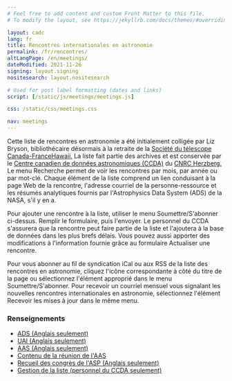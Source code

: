 ```yaml
---
# Feel free to add content and custom Front Matter to this file.
# To modify the layout, see https://jekyllrb.com/docs/themes/#overriding-theme-defaults

layout: cadc
lang: fr
title: Rencontres internationales en astronomie
permalink: /fr/rencontres/
altLangPage: /en/meetings/
dateModified: 2021-11-26
signing: layout.signing
nositesearch: layout.nositesearch

# Used for post label formatting (dates and links)
script: [/static/js/meetings/meetings.js]

css: /static/css/meetings.css

nav: meetings
---
```


<div class="col-md-8">
    <p>
        Cette liste de rencontres en astronomie a &eacute;t&eacute; initialement collig&eacute;e par
        Liz Bryson, biblioth&eacute;caire d&eacute;sormais &agrave; la retraite de la
        <a rel="external" href="https://www.cfht.hawaii.edu">Soci&eacute;t&eacute; du t&eacute;lescope Canada-FranceHawaii.</a> La liste fait partie des archives et est conserv&eacute;e par le
        <a href="/fr/">Centre canadien de donn&eacute;es astronomiques (CCDA)</a> du
        <a href="https://nrc.canada.ca/fr/recherche-developpement/recherche-collaboration/centres-recherche/centre-recherche-herzberg-astronomie-astrophysique"> CNRC Herzberg.</a> 
        Le menu Recherche permet de voir les rencontres par mois,
        par ann&eacute;e ou par mot-cl&eacute;. Chaque &eacute;l&eacute;ment de la liste comprend un lien
        conduisant &agrave; la page Web de la rencontre, l'adresse courriel de la
        personne-ressource et les r&eacute;sum&eacute;s analytiques fournis par
        l'Astrophysics Data System (ADS) de la NASA, s'il y en a.
    </p>
    <p>
        Pour ajouter une rencontre &agrave; la liste, utiliser le menu
        Soumettre/S'abonner ci-dessus. Remplir le formulaire, puis l'envoyer.
        Le personnel du CCDA s'assurera que la rencontre peut faire partie de
        la liste et l'ajoutera &agrave; la base de donn&eacute;es dans les plus brefs d&eacute;lais.
        Vous pouvez aussi apporter des modifications &agrave; l'information fournie
        grâce au formulaire Actualiser une rencontre.
    </p>
    <p>
        Pour vous abonner au fil de syndication iCal ou aux RSS de la liste
        des rencontres en astronomie, cliquez l'ic&ocirc;ne correspondante &agrave; c&ocirc;t&eacute; du
        titre de la page ou s&eacute;lectionnez l'&eacute;l&eacute;ment appropri&eacute; dans le menu
        Soumettre/S'abonner. Pour recevoir un courriel mensuel vous signalant
        les nouvelles rencontres internationales en astronomie, s&eacute;lectionnez
        l'&eacute;l&eacute;ment Recevoir les mises &agrave; jour dans le même menu.
    </p>
</div>
<div class="col-md-4">
    <section class="well">
        <h3 class="mrgn-tp-0">Renseignements</h3>
        <ul class="list-spcd">
            <li><a rel="external" href="http://adswww.harvard.edu">ADS (Anglais seulement)</a></li>
            <li><a rel="external" href="http://www.iau.org">UAI (Anglais seulement)</a></li>
            <li><a rel="external" href="http://aas.org">AAS (Anglais seulement)</a></li>
            <li><a rel="external" href="http://aas.org/meetings/content-aas-meetings">Contenu de la r&eacute;union de l'AAS</a></li>
            <li><a rel="external" href="http://www.aspbooks.org">Recueil des congr&egrave;s de l'ASP (Anglais seulement)</a></li>
            <li><a href="/cadcbin/en/meetings/archive/meetingManage.pl">Gestion de la liste (personnel du CCDA seulement)</a></li>
        </ul>
    </section>
</div>
